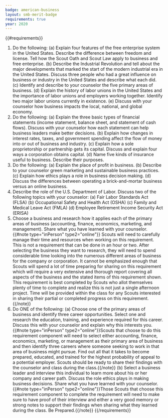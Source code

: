 ```yaml
---
badge: american-business
layout: smb-merit-badge
requirements: true
year: 2020
---
```


{{#requirements}}
1. Do the following:
    (a) Explain four features of the free enterprise system in the United States. Describe the difference between freedom and license. Tell how the Scout Oath and Scout Law apply to business and free enterprise.
    (b) Describe the Industrial Revolution and tell about the major developments that marked the start of the modern industrial era in the United States. Discuss three people who had a great influence on business or industry in the United States and describe what each did.
    (c) Identify and describe to your counselor the five primary areas of business.
    (d) Explain the history of labor unions in the United States and the importance of labor unions and employers working together. Identify two major labor unions currently in existence.
    (e) Discuss with your counselor how business impacts the local, national, and global economy.
2. Do the following:
    (a) Explain the three basic types of financial statements (income statement, balance sheet, and statement of cash flows). Discuss with your counselor how each statement can help business leaders make better decisions.
    (b) Explain how changes in interest rates, taxes, and government spending affect the flow of money into or out of business and industry.
    (c) Explain how a sole proprietorship or partnership gets its capital. Discuss and explain four ways a corporation obtains capital.
    (d) Name five kinds of insurance useful to business. Describe their purposes.
3. Do the following:
    (a) Explain the place of profit in business.
    (b) Describe to your counselor green marketing and sustainable business practices.
    (c) Explain how ethics plays a role in business decision making.
    (d) Discuss the differences between operating a brick-and-mortar business versus an online business.
4. Describe the role of the U.S. Department of Labor. Discuss two of the following topics with your counselor:
    (a) Fair Labor Standards Act (FLSA)
    (b) Occupational Safety and Health Act (OSHA)
    (c) Family and Medical Leave Act (FMLA)
    (d) Employee Retirement Income Security Act (ERISA)
5. Choose a business and research how it applies each of the primary areas of business (accounting, finance, economics, marketing, and management). Share what you have learned with your counselor.
    {{#note type="inPerson" type2="online"}} Scouts will need to carefully manage their time and resources when working on this requirement. This is not a requirement that can be done in an hour or two. After selecting the business they want to research, they will need to spend considerable time looking into the numerous different areas of business for the company or corporation. It cannot be emphasized enough that Scouts will spend a lot of time preparing for sharing on this requirement which will require a very extensive and thorough report covering all aspects of the business and the stated items of this requirement shown. This requirement is best completed by Scouts who allot themselves plenty of time to complete and realize this is not just a single afternoon project. Time will be provided within the class for any Scouts interested in sharing their partial or completed progress on this requirement. {{/note}}
6. Do ONE of the following:
    (a) Choose one of the primary areas of business and identify three career opportunities. Select one and research the education, training, and experience required for this career. Discuss this with your counselor and explain why this interests you.
        {{#note type="inPerson" type2="online"}}Scouts that choose to do this requirement component will need to select either accounting, finance, economics, marketing, or management as their primary area of business and then identify three careers where someone seeking to work in that area of business might pursue.  Find out all that it takes to become prepared, educated, and trained for the highest probability of appeal to a potential employer.  Scouts should be ready to share their findings with the counselor and class during the class.{{/note}}
    (b) Select a business leader and interview this individual to learn more about his or her company and career path. Discuss the role ethics plays in making business decisions. Share what you have learned with your counselor.
        {{#note type="inPerson" type2="online"}}Those Scouts that choose this requirement component to complete the requirement will need to make sure to have proof of their interview and either a very good memory or strong notes to support their findings when sharing what they learned during the class. Be Prepared.{{/note}}
{{/requirements}}
